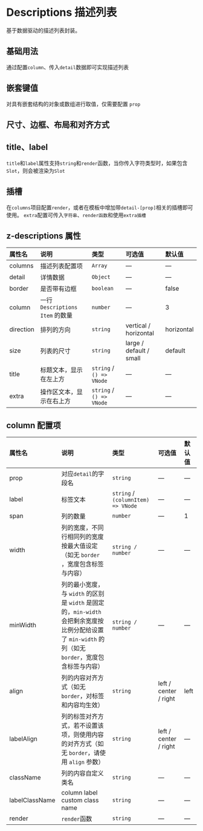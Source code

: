 # Descriptions 描述列表

基于数据驱动的描述列表封装。

## 基础用法

通过配置`column`、传入`detail`数据即可实现描述列表

<preview path="../demo/descriptions/normal.vue" />

## 嵌套键值

对具有嵌套结构的对象或数组进行取值，仅需要配置 `prop`

<preview path="../demo/descriptions/kv.vue" />

## 尺寸、边框、布局和对齐方式

<preview path="../demo/descriptions/style.vue" />

## title、label

`title`和`label`属性支持`string`和`render`函数，当你传入字符类型时，如果包含`Slot`，则会被渲染为`Slot`

<preview path="../demo/descriptions/title.vue" />

## 插槽

在`columns`项目配置`render`，或者在模板中增加带` detail-[prop] `相关的插槽即可使用。
`extra`配置可传入`字符串`、`render函数`和使用`extra插槽`

<preview path="../demo/descriptions/slot.vue" />

## z-descriptions 属性

| 属性名    | 说明                            | 类型    | 可选值                  | 默认值     |
| :-------- | :------------------------------ | :------ | :---------------------- | :--------- |
| columns    | 描述列表配置项                    | `Array` | —                       | —      |
| detail    | 详情数据                    | `Object` | —                       | —      |
| border    | 是否带有边框                    | `boolean` | —                       | false      |
| column    | 一行 `Descriptions Item` 的数量 | `number`  | —                       | 3          |
| direction | 排列的方向                      | `string`  | vertical / horizontal   | horizontal |
| size      | 列表的尺寸                      | `string`  | large / default / small | default    |
| title     | 标题文本，显示在左上方          | `string` / `() => VNode`  | —                       | —          |
| extra     | 操作区文本，显示在右上方        | `string` / `() => VNode`  | —                       | —          |

## column 配置项

| 属性名           | 说明                                                         | 类型            | 可选值                | 默认值 |
| :--------------- | :----------------------------------------------------------- | :-------------- | :-------------------- | :----- |
| prop            | 对应`detail`的字段名                                                     | `string`          | —                     | —      |
| label            | 标签文本                                                     | `string` / `(columnItem) => VNode`          | —                     | —      |
| span             | 列的数量                                                     | `number`          | —                     | 1      |
| width            | 列的宽度，不同行相同列的宽度按最大值设定（如无 `border` ，宽度包含标签与内容） | `string / number` | —                     | —      |
| minWidth        | 列的最小宽度，与 `width` 的区别是 `width` 是固定的，`min-width` 会把剩余宽度按比例分配给设置了 `min-width` 的列（如无 `border`，宽度包含标签与内容） | `string / number` | —                     | —      |
| align            | 列的内容对齐方式（如无 `border`，对标签和内容均生效）        | `string`          | left / center / right | left   |
| labelAlign      | 列的标签对齐方式，若不设置该项，则使用内容的对齐方式（如无 `border`，请使用 `align` 参数） | `string`          | left / center / right | —      |
| className       | 列的内容自定义类名                                           | `string`          | —                     | —      |
| labelClassName | column label custom class name                               | `string`          | —                     | —      |
| render | `render`函数                              | `string`          | —                     | —      |
